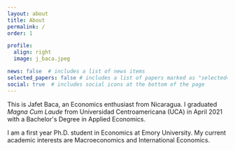 ```yaml
---
layout: about
title: About
permalink: /
order: 1

profile:
  align: right
  image: j_baca.jpeg

news: false  # includes a list of news items
selected_papers: false # includes a list of papers marked as "selected={true}"
social: true  # includes social icons at the bottom of the page
---
```


This is Jafet Baca, an Economics enthusiast from Nicaragua. I graduated *Magna Cum Laude* from Universidad Centroamericana (UCA) in April 2021 with a Bachelor's Degree in Applied Economics.

I am a first year Ph.D. student in Economics at Emory University. My current academic interests are Macroeconomics and International Economics.
